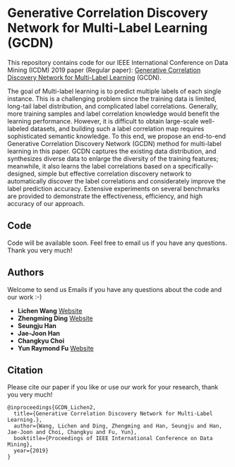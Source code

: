 # Generative Correlation Discovery Network for Multi-Label Learning (GCDN)
This repository contains code for our IEEE International Conference on Data Mining (ICDM) 2019 paper (Regular paper): [Generative Correlation Discovery Network for Multi-Label Learning](https://github.com/wanglichenxj/Generative-Correlation-Discovery-Network-for-Multi-Label-Learning/blob/master/presentation/ICDM19_MultiLabel.pdf) (GCDN). 





The goal of Multi-label learning is to predict multiple labels of each single instance. This is a challenging problem since the training data is limited, long-tail label distribution, and complicated label correlations. Generally, more training samples and label correlation knowledge would benefit the learning performance. However, it is difficult to obtain large-scale well-labeled datasets, and building such a label correlation map requires sophisticated semantic knowledge. To this end, we propose an end-to-end Generative Correlation Discovery Network (GCDN) method for multi-label learning in this paper. GCDN captures the existing data distribution, and synthesizes diverse data to enlarge the diversity of the training features; meanwhile, it also learns the label correlations based on a specifically-designed, simple but effective correlation discovery network to automatically discover the label correlations and considerately improve the label prediction accuracy. Extensive experiments on several benchmarks are provided to demonstrate the effectiveness, efficiency, and high accuracy of our approach.

## Code
Code will be available soon. Feel free to email us if you have any questions. Thank you very much!

## Authors
Welcome to send us Emails if you have any questions about the code and our work :-)
* **Lichen Wang** [Website](https://sites.google.com/site/lichenwang123/)
* **Zhengming Ding** [Website](http://allanding.net/)
* **Seungju Han**
* **Jae-Joon Han**
* **Changkyu Choi**
* **Yun Raymond Fu** [Website](http://www1.ece.neu.edu/~yunfu/)

## Citation
Please cite our paper if you like or use our work for your research, thank you very much!
```
@inproceedings{GCDN_Lichen2,
  title={Generative Correlation Discovery Network for Multi-Label Learning.},
  author={Wang, Lichen and Ding, Zhengming and Han, Seungju and Han, Jae-Joon and Choi, Changkyu and Fu, Yun},
  booktitle={Proceedings of IEEE International Conference on Data Mining},
  year={2019}
}
```




